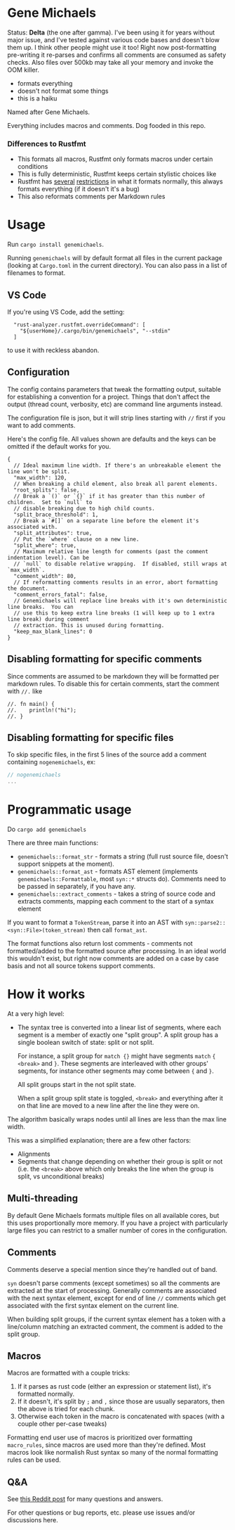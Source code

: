 # Gene Michaels

Status: **Delta** (the one after gamma). I've been using it for years without major issue, and I've tested against various code bases and doesn't blow them up. I think other people might use it too! Right now post-formatting pre-writing it re-parses and confirms all comments are consumed as safety checks. Also files over 500kb may take all your memory and invoke the OOM killer.

- formats everything
- doesn't not format some things
- this is a haiku

Named after Gene Michaels.

Everything includes macros and comments. Dog fooded in this repo.

### Differences to Rustfmt

- This formats all macros, Rustfmt only formats macros under certain conditions
- This is fully deterministic, Rustfmt keeps certain stylistic choices like
- Rustfmt has [several](https://github.com/rust-lang/rustfmt/issues/3863) [restrictions](https://github.com/rust-lang/rustfmt/issues/2896) in what it formats normally, this always formats everything (if it doesn't it's a bug)
- This also reformats comments per Markdown rules

# Usage

Run `cargo install genemichaels`.

Running `genemichaels` will by default format all files in the current package (looking at `Cargo.toml` in the current directory). You can also pass in a list of filenames to format.

## VS Code

If you're using VS Code, add the setting:

```
  "rust-analyzer.rustfmt.overrideCommand": [
    "${userHome}/.cargo/bin/genemichaels", "--stdin"
  ]
```

to use it with reckless abandon.

## Configuration

The config contains parameters that tweak the formatting output, suitable for establishing a convention for a project. Things that don't affect the output (thread count, verbosity, etc) are command line arguments instead.

The configuration file is json, but it will strip lines starting with `//` first if you want to add comments.

Here's the config file. All values shown are defaults and the keys can be omitted if the default works for you.

```jsonc
{
  // Ideal maximum line width. If there's an unbreakable element the line won't be split.
  "max_width": 120,
  // When breaking a child element, also break all parent elements.
  "root_splits": false,
  // Break a `()` or `{}` if it has greater than this number of children.  Set to `null` to
  // disable breaking due to high child counts.
  "split_brace_threshold": 1,
  // Break a `#[]` on a separate line before the element it's associated with.
  "split_attributes": true,
  // Put the `where` clause on a new line.
  "split_where": true,
  // Maximum relative line length for comments (past the comment indentation level). Can be
  // `null` to disable relative wrapping.  If disabled, still wraps at `max_width`.
  "comment_width": 80,
  // If reformatting comments results in an error, abort formatting the document.
  "comment_errors_fatal": false,
  // Genemichaels will replace line breaks with it's own deterministic line breaks.  You can
  // use this to keep extra line breaks (1 will keep up to 1 extra line break) during comment
  // extraction. This is unused during formatting.
  "keep_max_blank_lines": 0
}
```

## Disabling formatting for specific comments

Since comments are assumed to be markdown they will be formatted per markdown rules. To disable this for certain comments, start the comment with `//.` like

```
//. fn main() {
//.    println!("hi");
//. }
```

## Disabling formatting for specific files

To skip specific files, in the first 5 lines of the source add a comment containing `nogenemichaels`, ex:

```rust
// nogenemichaels
...
```

# Programmatic usage

Do `cargo add genemichaels`

There are three main functions:

- `genemichaels::format_str` - formats a string (full rust source file, doesn't support snippets at the moment).
- `genemichaels::format_ast` - formats AST element (implements `genemichaels::Formattable`, most `syn::*` structs do). Comments need to be passed in separately, if you have any.
- `genemichaels::extract_comments` - takes a string of source code and extracts comments, mapping each comment to the start of a syntax element

If you want to format a `TokenStream`, parse it into an AST with `syn::parse2::<syn::File>(token_stream)` then call `format_ast`.

The format functions also return lost comments - comments not formatted/added to the formatted source after processing. In an ideal world this wouldn't exist, but right now comments are added on a case by case basis and not all source tokens support comments.

# How it works

At a very high level:

- The syntax tree is converted into a linear list of segments, where each segment is a member of exactly one "split group". A split group has a single boolean switch of state: split or not split.

  For instance, a split group for `match {}` might have segments `match` `{` `<break>` and `}`. These segments are interleaved with other groups' segments, for instance other segments may come between `{` and `}`.

  All split groups start in the not split state.

  When a split group split state is toggled, `<break>` and everything after it on that line are moved to a new line after the line they were on.

The algorithm basically wraps nodes until all lines are less than the max line width.

This was a simplified explanation; there are a few other factors:

- Alignments
- Segments that change depending on whether their group is split or not (i.e. the `<break>` above which only breaks the line when the group is split, vs unconditional breaks)

## Multi-threading

By default Gene Michaels formats multiple files on all available cores, but this uses proportionally more memory. If you have a project with particularly large files you can restrict to a smaller number of cores in the configuration.

## Comments

Comments deserve a special mention since they're handled out of band.

`syn` doesn't parse comments (except sometimes) so all the comments are extracted at the start of processing. Generally comments are associated with the next syntax element, except for end of line `//` comments which get associated with the first syntax element on the current line.

When building split groups, if the current syntax element has a token with a line/column matching an extracted comment, the comment is added to the split group.

## Macros

Macros are formatted with a couple tricks:

1. If it parses as rust code (either an expression or statement list), it's formatted normally.
2. If it doesn't, it's split by `;` and `,` since those are usually separators, then the above is tried for each chunk.
3. Otherwise each token in the macro is concatenated with spaces (with a couple other per-case tweaks)

Formatting end user use of macros is prioritized over formatting `macro_rules`, since macros are used more than they're defined. Most macros look like normalish Rust syntax so many of the normal formatting rules can be used.

## Q&A

See [this Reddit post](https://www.reddit.com/r/rust/comments/zo54gj/gene_michaels_alternative_rust_code_formatter/) for many questions and answers.

For other questions or bug reports, etc. please use issues and/or discussions here.
